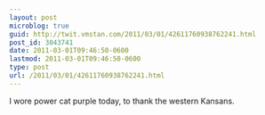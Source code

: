 ```yaml
---
layout: post
microblog: true
guid: http://twit.vmstan.com/2011/03/01/42611760938762241.html
post_id: 3043741
date: 2011-03-01T09:46:50-0600
lastmod: 2011-03-01T09:46:50-0600
type: post
url: /2011/03/01/42611760938762241.html
---
```

I wore power cat purple today, to thank the western Kansans.
